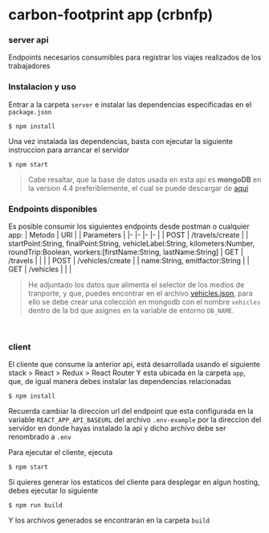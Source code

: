 # carbon-footprint app (crbnfp)

### server api
Endpoints necesarios consumibles para registrar los viajes realizados de los trabajadores

### Instalacion y uso
Entrar a la carpeta `server` e instalar las dependencias especificadas en el `package.json`
```
$ npm install
```
Una vez instalada las dependencias, basta con ejecutar la siguiente instruccion para arrancar el servidor
```
$ npm start 
```
> Cabe resaltar, que la base de datos usada en esta api es **mongoDB** en la version 4.4 preferiblemente, el cual se puede descargar de [aqui](https://docs.mongodb.com/manual/installation/)

### Endpoints disponibles
Es posible consumir los siguientes endpoints desde postman o cualquier app:
| Metodo | URI | | Parameters |
|-	|-	|-	|-	|
| POST | /travels/create |  | startPoint:String, finalPoint:String, vehicleLabel:String, kilometers:Number, roundTrip:Boolean, workers:[firstName:String, lastName:String]
|  GET	| /travels |  	|  	|
| POST	| /vehicles/create |  	| name:String, emitfactor:String |
| GET	| /vehicles |  	|  |

> He adjuntado los datos que alimenta el selector de los medios de tranporte, y que, puedes encontrar en el archivo [vehicles.json](https://github.com/andresfmj/crbnfp/blob/master/server/vehicles.json), para ello se debe crear una colección en mongodb con el nombre `vehicles` dentro de la bd que asignes en la variable de entorno `DB_NAME`.

<br>

### client
El cliente que consume la anterior api, está desarrollada usando el siguiente stack
    > React
    > Redux
    > React Router
Y esta ubicada en la carpeta `app`, que, de igual manera debes instalar las dependencias relacionadas
```
$ npm install 
```
Recuerda cambiar la direccion url del endpoint que esta configurada en la variable `REACT_APP_API_BASEURL` del archivo
`.env-example` por la direccion del servidor en donde hayas instalado la api y dicho archivo debe ser renombrado a `.env`

Para ejecutar el cliente, ejecuta
```
$ npm start 
```
Si quieres generar los estaticos del cliente para desplegar en algun hosting, debes ejecutar lo siguiente
```
$ npm run build
```
Y los archivos generados se encontrarán en la carpeta `build`
